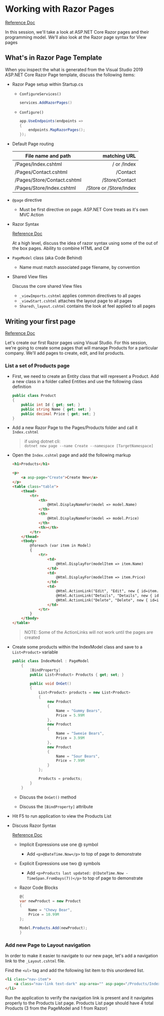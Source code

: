 # Working with Razor Pages

[Reference Doc](https://docs.microsoft.com/en-us/aspnet/core/razor-pages/?view=aspnetcore-3.0&tabs=visual-studio)

In this session, we'll take a look at ASP.NET Core Razor pages and their programming model.  We'll also look at the Razor page syntax for View pages

## What's in Razor Page Template

When you inspect the what is generated from the Visual Studio 2019 ASP.NET Core Razor Page template, discuss the following items:

- Razor Page setup within Startup.cs
  - `ConfigureServices()`

      ```cs
      services.AddRazorPages()
      ```

  - `Configure()`

      ```cs
      app.UseEndpoints(endpoints =>
      {
          endpoints.MapRazorPages();
      });
      ```

- Default Page routing

   | File name and path | matching URL |
   | --- | ---:|
   | /Pages/Index.cshtml | / or /Index |
   | /Pages/Contact.cshtml | /Contact |
   | /Pages/Store/Contact.cshtml | /Store/Contact |
   | /Pages/Store/Index.cshtml | /Store or /Store/Index |

- `@page` directive

  - Must be first directive on page. ASP.NET Core treats as it's own MVC Action

- Razor Syntax

   [Reference Doc](https://docs.microsoft.com/en-us/aspnet/core/mvc/views/razor?view=aspnetcore-3.0)

   At a high level, discuss the idea of razor syntax using some of the out of the box pages.  Ability to combine HTML and C#

- `PageModel` class (aka Code Behind)

  - Name must match associated page filename, by convention

- Shared View files

   Discuss the core shared View files

  - `_viewImports.cshtml` applies common directives to all pages
  - `_viewStart.cshtml` attaches the layout page to all pages
  - `Shared\_layout.cshtml` contains the look at feel applied to all pages

## Writing your first page

[Reference Doc](https://docs.microsoft.com/en-us/aspnet/core/mvc/views/razor?view=aspnetcore-3.0)

Let's create our first Razor pages using Visual Studio.  For this session, we're going to create some pages that will manage Products for a particular company.  We'll add pages to create, edit, and list products.

### List a set of Products page

- First, we need to create an Entity class that will represent a Product. Add a new class in a folder called Entities and use the following class definition

    ```cs
    public class Product
    {
        public int Id { get; set; }
        public string Name { get; set; }
        public decimal Price { get; set; }
    }
    ```

- Add a new Razor Page to the Pages/Products folder and call it `Index.cshtml`

    >if using dotnet cli:  
    >`dotnet new page --name Create --namespace [TargetNamespace]`

- Open the `Index.cshtml` page and add the following markup

    ```html
    <h1>Products</h1>

    <p>
        <a asp-page="Create">Create New</a>
    </p>
    <table class="table">
        <thead>
            <tr>
                <th>
                    @Html.DisplayNameFor(model => model.Name)
                </th>
                <th>
                    @Html.DisplayNameFor(model => model.Price)
                </th>
                <th></th>
            </tr>
        </thead>
        <tbody>
            @foreach (var item in Model)
            {
                <tr>
                    <td>
                        @Html.DisplayFor(modelItem => item.Name)
                    </td>
                    <td>
                        @Html.DisplayFor(modelItem => item.Price)
                    </td>
                    <td>
                        @Html.ActionLink("Edit", "Edit", new { id=item.Id }) |
                        @Html.ActionLink("Details", "Details", new { id=item.Id }) |
                        @Html.ActionLink("Delete", "Delete", new { id=item.Id })
                    </td>
                </tr>
            }
        </tbody>
    </table>

    ```

    > NOTE: Some of the ActionLinks will not work until the pages are created

- Create some products within the IndexModel class and save to a `List<Product>` variable

    ```cs
    public class IndexModel : PageModel
        {
            [BindProperty]
            public List<Product> Products { get; set; }

            public void OnGet()
            {
                List<Product> products = new List<Product>
                {
                    new Product
                    {
                        Name = "Gummy Bears",
                        Price = 5.99M
                    },
                    new Product
                    {
                        Name = "Sweeie Bears",
                        Price = 3.99M
                    },
                    new Product
                    {
                        Name = "Sour Bears",
                        Price = 7.99M
                    }
                };

                Products = products;
            }
        }
    ```

  - Discuss the `OnGet()` method

  - Discuss the `[BindProperty]` attribute

- Hit F5 to run application to view the Products List

- Discuss Razor Syntax

  [Reference Doc](https://docs.microsoft.com/en-us/aspnet/core/mvc/views/razor?view=aspnetcore-3.0)

  - Implicit Expressions use one @ symbol

    - Add `<p>@DateTime.Now</p>` to top of page to demonstrate

  - Explicit Expressions use two @ symbols

    - Add `<p>Products last updated: @(DateTime.Now - TimeSpan.FromDays(7))</p>` to top of page to demonstrate

  - Razor Code Blocks

    ```cs
    @{
    var newProduct = new Product
    {
        Name = "Chewy Bear",
        Price = 10.99M
    };

    Model.Products.Add(newProduct);
    }
    ```

### Add new Page to Layout navigation

In order to make it easier to navigate to our new page, let's add a navigation link to the `_Layout.cshtml` file.

Find the `<ul>` tag and add the following list item to this unordered list.

```html
<li class="nav-item">
    <a class="nav-link text-dark" asp-area="" asp-page="/Products/Index">Products</a>
</li>
```

Run the application to verify the navigation link is present and it navigates properly to the Products List page.  Products List page should have 4 total Products (3 from the PageModel and 1 from Razor)
